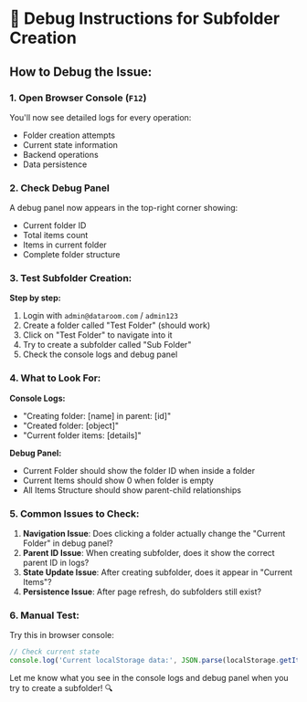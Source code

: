 # 🐛 Debug Instructions for Subfolder Creation

## How to Debug the Issue:

### 1. **Open Browser Console** (`F12`)
You'll now see detailed logs for every operation:
- Folder creation attempts
- Current state information
- Backend operations
- Data persistence

### 2. **Check Debug Panel**
A debug panel now appears in the top-right corner showing:
- Current folder ID
- Total items count
- Items in current folder
- Complete folder structure

### 3. **Test Subfolder Creation:**

**Step by step:**
1. Login with `admin@dataroom.com` / `admin123`
2. Create a folder called "Test Folder" (should work)
3. Click on "Test Folder" to navigate into it
4. Try to create a subfolder called "Sub Folder"
5. Check the console logs and debug panel

### 4. **What to Look For:**

**Console Logs:**
- "Creating folder: [name] in parent: [id]" 
- "Created folder: [object]"
- "Current folder items: [details]"

**Debug Panel:**
- Current Folder should show the folder ID when inside a folder
- Current Items should show 0 when folder is empty
- All Items Structure should show parent-child relationships

### 5. **Common Issues to Check:**

1. **Navigation Issue**: Does clicking a folder actually change the "Current Folder" in debug panel?
2. **Parent ID Issue**: When creating subfolder, does it show the correct parent ID in logs?
3. **State Update Issue**: After creating subfolder, does it appear in "Current Items"?
4. **Persistence Issue**: After page refresh, do subfolders still exist?

### 6. **Manual Test:**

Try this in browser console:
```javascript
// Check current state
console.log('Current localStorage data:', JSON.parse(localStorage.getItem('mockDataRoom') || '{}'));
```

Let me know what you see in the console logs and debug panel when you try to create a subfolder! 🔍